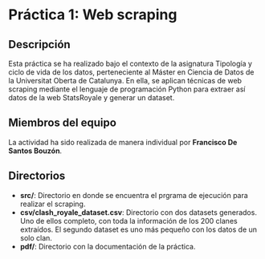 # Práctica 1: Web scraping

## Descripción

Esta práctica se ha realizado bajo el contexto de la asignatura Tipología y ciclo de vida de los datos, perteneciente al Máster en Ciencia de Datos de la Universitat Oberta de Catalunya. En ella, se aplican técnicas de web scraping mediante el lenguaje de programación Python para extraer así datos de la web StatsRoyale y generar un dataset.

## Miembros del equipo

La actividad ha sido realizada de manera individual por **Francisco De Santos Bouzón**.

## Directorios

* **src/**: Directorio en donde se encuentra el prgrama de ejecución para realizar el scraping.
* **csv/clash_royale_dataset.csv**: Directorio con dos datasets generados. Uno de ellos completo, con toda la información de los 200 clanes extraídos. El segundo dataset es uno más pequeño con los datos de un solo clan.
* **pdf/**: Directorio con la documentación de la práctica.
